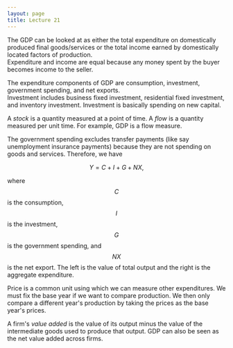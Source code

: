 ```yaml
---
layout: page
title: Lecture 21
---
```


<script type="text/javascript" async src="https://cdnjs.cloudflare.com/ajax/libs/mathjax/2.7.5/latest.js?config=TeX-MML-AM_CHTML" async></script>

The GDP can be looked at as either the total expenditure on domestically produced final goods/services or the total income earned by domestically located factors of production.    
Expenditure and income are equal because any money spent by the buyer becomes income to the seller.

The expenditure components of GDP are consumption, investment, government spending, and net exports.    
Investment includes business fixed investment, residential fixed investment, and inventory investment. Investment is basically spending on new capital.

A _stock_ is a quantity measured at a point of time. A _flow_ is a quantity measured per unit time. For example, GDP is a flow measure.

The government spending excludes transfer payments (like say unemployment insurance payments) because they are not spending on goods and services. Therefore, we have

$$Y = C + I + G + NX,$$

where $$C$$ is the consumption, $$I$$ is the investment, $$G$$ is the government spending, and $$NX$$ is the net export. The left is the value of total output and the right is the aggregate expenditure.

Price is a common unit using which we can measure other expenditures. We must fix the base year if we want to compare production. We then only compare a different year's production by taking the prices as the base year's prices.

A firm's _value added_ is the value of its output minus the value of the intermediate goods used to produce that output. GDP can also be seen as the net value added across firms.